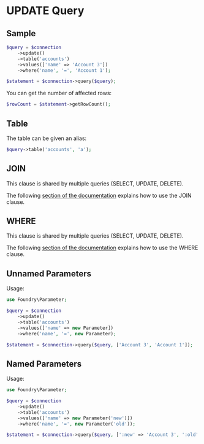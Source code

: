# UPDATE Query

## Sample

```php
$query = $connection
    ->update()
    ->table('accounts')
    ->values(['name' => 'Account 3'])
    ->where('name', '=', 'Account 1');

$statement = $connection->query($query);
```

You can get the number of affected rows:

```php
$rowCount = $statement->getRowCount();
```

## Table

The table can be given an alias:

```php
$query->table('accounts', 'a');
```

## JOIN

This clause is shared by multiple queries (SELECT, UPDATE, DELETE).

The following [section of the documentation](join.md) explains how to use the JOIN clause.

## WHERE

This clause is shared by multiple queries (SELECT, UPDATE, DELETE).

The following [section of the documentation](conditions.md) explains how to use the WHERE clause.

## Unnamed Parameters

Usage:

```php
use Foundry\Parameter;

$query = $connection
    ->update()
    ->table('accounts')
    ->values(['name' => new Parameter])
    ->where('name', '=', new Parameter);

$statement = $connection->query($query, ['Account 3', 'Account 1']);
```

## Named Parameters

Usage:

```php
use Foundry\Parameter;

$query = $connection
    ->update()
    ->table('accounts')
    ->values(['name' => new Parameter('new')])
    ->where('name', '=', new Parameter('old'));

$statement = $connection->query($query, [':new' => 'Account 3', ':old' => 'Account 1']);
```
